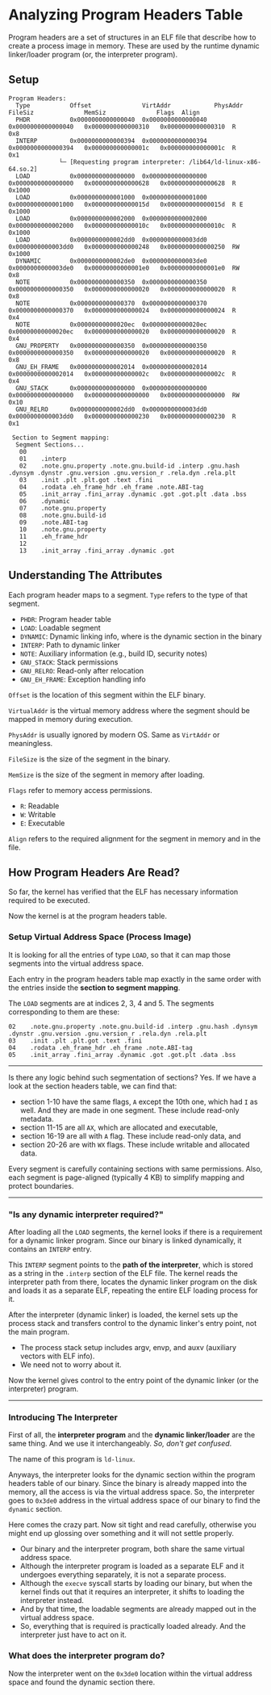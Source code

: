 # Analyzing Program Headers Table

Program headers are a set of structures in an ELF file that describe how to create a process image in memory. These are used by the runtime dynamic linker/loader program (or, the interpreter program).

## Setup

```
Program Headers:
  Type           Offset              VirtAddr            PhysAddr             FileSiz              MemSiz              Flags  Align
  PHDR           0x0000000000000040  0x0000000000000040  0x0000000000000040   0x0000000000000310   0x0000000000000310  R      0x8
  INTERP         0x0000000000000394  0x0000000000000394  0x0000000000000394   0x000000000000001c   0x000000000000001c  R      0x1
              └─ [Requesting program interpreter: /lib64/ld-linux-x86-64.so.2]
  LOAD           0x0000000000000000  0x0000000000000000  0x0000000000000000   0x0000000000000628   0x0000000000000628  R      0x1000
  LOAD           0x0000000000001000  0x0000000000001000  0x0000000000001000   0x000000000000015d   0x000000000000015d  R E    0x1000
  LOAD           0x0000000000002000  0x0000000000002000  0x0000000000002000   0x000000000000010c   0x000000000000010c  R      0x1000
  LOAD           0x0000000000002dd0  0x0000000000003dd0  0x0000000000003dd0   0x0000000000000248   0x0000000000000250  RW     0x1000
  DYNAMIC        0x0000000000002de0  0x0000000000003de0  0x0000000000003de0   0x00000000000001e0   0x00000000000001e0  RW     0x8
  NOTE           0x0000000000000350  0x0000000000000350  0x0000000000000350   0x0000000000000020   0x0000000000000020  R      0x8
  NOTE           0x0000000000000370  0x0000000000000370  0x0000000000000370   0x0000000000000024   0x0000000000000024  R      0x4
  NOTE           0x00000000000020ec  0x00000000000020ec  0x00000000000020ec   0x0000000000000020   0x0000000000000020  R      0x4
  GNU_PROPERTY   0x0000000000000350  0x0000000000000350  0x0000000000000350   0x0000000000000020   0x0000000000000020  R      0x8
  GNU_EH_FRAME   0x0000000000002014  0x0000000000002014  0x0000000000002014   0x000000000000002c   0x000000000000002c  R      0x4
  GNU_STACK      0x0000000000000000  0x0000000000000000  0x0000000000000000   0x0000000000000000   0x0000000000000000  RW     0x10
  GNU_RELRO      0x0000000000002dd0  0x0000000000003dd0  0x0000000000003dd0   0x0000000000000230   0x0000000000000230  R      0x1

 Section to Segment mapping:
  Segment Sections...
   00     
   01    .interp 
   02    .note.gnu.property .note.gnu.build-id .interp .gnu.hash .dynsym .dynstr .gnu.version .gnu.version_r .rela.dyn .rela.plt 
   03    .init .plt .plt.got .text .fini 
   04    .rodata .eh_frame_hdr .eh_frame .note.ABI-tag 
   05    .init_array .fini_array .dynamic .got .got.plt .data .bss 
   06    .dynamic 
   07    .note.gnu.property 
   08    .note.gnu.build-id 
   09    .note.ABI-tag 
   10    .note.gnu.property 
   11    .eh_frame_hdr 
   12
   13    .init_array .fini_array .dynamic .got
```

## Understanding The Attributes

Each program header maps to a segment. `Type` refers to the type of that segment.

* `PHDR`: Program header table
* `LOAD`: Loadable segment
* `DYNAMIC`: Dynamic linking info, where is the dynamic section in the binary
* `INTERP`: Path to dynamic linker
* `NOTE`: Auxiliary information (e.g., build ID, security notes)
* `GNU_STACK`: Stack permissions
* `GNU_RELRO`: Read-only after relocation
* `GNU_EH_FRAME`: Exception handling info

`Offset` is the location of this segment within the ELF binary.

`VirtualAddr` is the virtual memory address where the segment should be mapped in memory during execution.

`PhysAddr` is usually ignored by modern OS. Same as `VirtAddr` or meaningless.

`FileSize` is the size of the segment in the binary.

`MemSize` is the size of the segment in memory after loading.

`Flags` refer to memory access permissions.

* `R`: Readable
* `W`: Writable
* `E`: Executable

`Align` refers to the required alignment for the segment in memory and in the file.

## How Program Headers Are Read?

So far, the kernel has verified that the ELF has necessary information required to be executed.

Now the kernel is at the program headers table.&#x20;

### Setup Virtual Address Space (Process Image)

It is looking for all the entries of type `LOAD`, so that it can map those segments into the virtual address space.

Each entry in the program headers table map exactly in the same order with the entries inside the **section to segment mapping**.

The `LOAD` segments are at indices 2, 3, 4 and 5. The segments corresponding to them are these:

```
02    .note.gnu.property .note.gnu.build-id .interp .gnu.hash .dynsym .dynstr .gnu.version .gnu.version_r .rela.dyn .rela.plt 
03    .init .plt .plt.got .text .fini 
04    .rodata .eh_frame_hdr .eh_frame .note.ABI-tag 
05    .init_array .fini_array .dynamic .got .got.plt .data .bss 
```

***

Is there any logic behind such segmentation of sections? Yes. If we have a look at the section headers table, we can find that:

* section 1-10 have the same flags, `A` except the 10th one, which had `I` as well. And they are made in one segment. These include read-only metadata.
* section 11-15 are all `AX`, which are allocated and executable,
* section 16-19 are all with `A` flag. These include read-only data, and
* section 20-26 are with `WX` flags. These include writable and allocated data.

Every segment is carefully containing sections with same permissions. Also, each segment is page-aligned (typically 4 KB) to simplify mapping and protect boundaries.

***

### "Is any dynamic interpreter required?"

After loading all the `LOAD` segments, the kernel looks if there is a requirement for a dynamic linker program. Since our binary is linked dynamically, it contains an `INTERP` entry.

This `INTERP` segment points to the **path of the interpreter**, which is stored as a string in the `.interp` section of the ELF file. The kernel reads the interpreter path from there, locates the dynamic linker program on the disk and loads it as a separate ELF, repeating the entire ELF loading process for it.

After the interpreter (dynamic linker) is loaded, the kernel sets up the process stack and transfers control to the dynamic linker's entry point, not the main program.

* The process stack setup includes argv, envp, and auxv (auxiliary vectors with ELF info).
* We need not to worry about it.

Now the kernel gives control to the entry point of the dynamic linker (or the interpreter) program.

***

### Introducing The Interpreter

First of all, the **interpreter program** and the **dynamic linker/loader** are the same thing. And we use it interchangeably. _So, don't get confused_.

The name of this program is `ld-linux`.

Anyways, the interpreter looks for the dynamic section within the program headers table of our binary. Since the binary is already mapped into the memory, all the access is via the virtual address space. So, the interpreter goes to `0x3de0` address in the virtual address space of our binary to find the `dynamic` section.

Here comes the crazy part. Now sit tight and read carefully, otherwise you might end up glossing over something and it will not settle properly.

* Our binary and the interpreter program, both share the same virtual address space.
* Although the interpreter program is loaded as a separate ELF and it undergoes everything separately, it is not a separate process.
* Although the `execve` syscall starts by loading our binary, but when the kernel finds out that it requires an interpreter, it shifts to loading the interpreter instead.
* And by that time, the loadable segments are already mapped out in the virtual address space.
* So, everything that is required is practically loaded already. And the interpreter just have to act on it.

### What does the interpreter program do?

Now the interpreter went on the `0x3de0` location within the virtual address space and found the dynamic section there.
